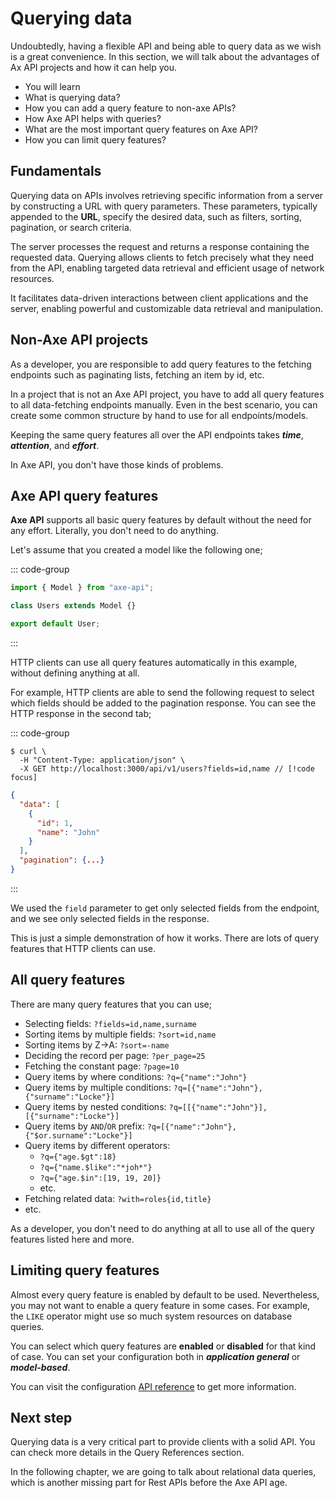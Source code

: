 # Querying data

<p class="description">
Undoubtedly, having a flexible API and being able to query data as we wish is a great convenience. In this section, we will talk about the advantages of Ax API projects and how it can help you.
</p>

<ul class="intro">
  <li>You will learn</li>
  <li>What is querying data?</li>
  <li>How you can add a query feature to non-axe APIs?</li>
  <li>How Axe API helps with queries?</li>
  <li>What are the most important query features on Axe API?</li>
  <li>How you can limit query features?</li>
</ul>

## Fundamentals

Querying data on APIs involves retrieving specific information from a server by constructing a URL with query parameters. These parameters, typically appended to the **URL**, specify the desired data, such as filters, sorting, pagination, or search criteria.

The server processes the request and returns a response containing the requested data. Querying allows clients to fetch precisely what they need from the API, enabling targeted data retrieval and efficient usage of network resources.

It facilitates data-driven interactions between client applications and the server, enabling powerful and customizable data retrieval and manipulation.

## Non-Axe API projects

As a developer, you are responsible to add query features to the fetching endpoints such as paginating lists, fetching an item by id, etc.

In a project that is not an Axe API project, you have to add all query features to all data-fetching endpoints manually. Even in the best scenario, you can create some common structure by hand to use for all endpoints/models.

Keeping the same query features all over the API endpoints takes **_time_**, **_attention_**, and **_effort_**.

In Axe API, you don't have those kinds of problems.

## Axe API query features

**Axe API** supports all basic query features by default without the need for any effort. Literally, you don't need to do anything.

Let's assume that you created a model like the following one;

::: code-group

```ts
import { Model } from "axe-api";

class Users extends Model {}

export default User;
```

:::

HTTP clients can use all query features automatically in this example, without defining anything at all.

For example, HTTP clients are able to send the following request to select which fields should be added to the pagination response. You can see the HTTP response in the second tab;

::: code-group

```bash{3} [cURL]
$ curl \
  -H "Content-Type: application/json" \
  -X GET http://localhost:3000/api/v1/users?fields=id,name // [!code focus]
```

```json [Response]
{
  "data": [
    {
      "id": 1,
      "name": "John"
    }
  ],
  "pagination": {...}
}
```

:::

We used the `field` parameter to get only selected fields from the endpoint, and we see only selected fields in the response.

This is just a simple demonstration of how it works. There are lots of query features that HTTP clients can use.

## All query features

There are many query features that you can use;

- Selecting fields: `?fields=id,name,surname`
- Sorting items by multiple fields: `?sort=id,name`
- Sorting items by Z->A: `?sort=-name`
- Deciding the record per page: `?per_page=25`
- Fetching the constant page: `?page=10`
- Query items by where conditions: `?q={"name":"John"}`
- Query items by multiple conditions: `?q=[{"name":"John"},{"surname":"Locke"}]`
- Query items by nested conditions: `?q=[[{"name":"John"}],[{"surname":"Locke"}]`
- Query items by `AND`/`OR` prefix: `?q=[{"name":"John"},{"$or.surname":"Locke"}]`
- Query items by different operators:
  - `?q={"age.$gt":18}`
  - `?q={"name.$like":"*joh*"}`
  - `?q={"age.$in":[19, 19, 20]}`
  - etc.
- Fetching related data: `?with=roles{id,title}`
- etc.

As a developer, you don't need to do anything at all to use all of the query features listed here and more.

## Limiting query features

Almost every query feature is enabled by default to be used. Nevertheless, you may not want to enable a query feature in some cases. For example, the `LIKE` operator might use so much system resources on database queries.

You can select which query features are **enabled** or **disabled** for that kind of case. You can set your configuration both in **_application general_** or **_model-based_**.

You can visit the configuration [API reference](/reference/queries-fields) to get more information.

## Next step

Querying data is a very critical part to provide clients with a solid API. You can check more details in the Query References section.

In the following chapter, we are going to talk about relational data queries, which is another missing part for Rest APIs before the Axe API age.
